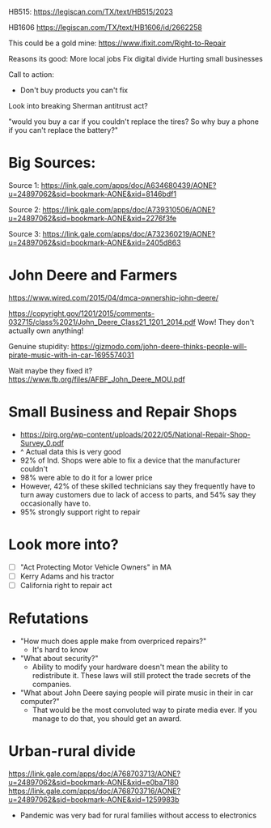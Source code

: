 HB515:
https://legiscan.com/TX/text/HB515/2023

HB1606
https://legiscan.com/TX/text/HB1606/id/2662258

This could be a gold mine:
https://www.ifixit.com/Right-to-Repair

Reasons its good:
More local jobs
Fix digital divide
Hurting small businesses

Call to action:

- Don't buy products you can't fix

Look into breaking Sherman antitrust act?

"would you buy a car if you couldn't replace the tires? So why buy a phone if you can't replace the battery?"

# Big Sources:

Source 1:
https://link.gale.com/apps/doc/A634680439/AONE?u=24897062&sid=bookmark-AONE&xid=8146bdf1

Source 2:
https://link.gale.com/apps/doc/A739310506/AONE?u=24897062&sid=bookmark-AONE&xid=2276f3fe

Source 3:
https://link.gale.com/apps/doc/A732360219/AONE?u=24897062&sid=bookmark-AONE&xid=2405d863

# John Deere and Farmers

https://www.wired.com/2015/04/dmca-ownership-john-deere/

https://copyright.gov/1201/2015/comments-032715/class%2021/John_Deere_Class21_1201_2014.pdf
Wow! They don't actually own anything!

Genuine stupidity:
https://gizmodo.com/john-deere-thinks-people-will-pirate-music-with-in-car-1695574031

Wait maybe they fixed it?
https://www.fb.org/files/AFBF_John_Deere_MOU.pdf

# Small Business and Repair Shops

- https://pirg.org/wp-content/uploads/2022/05/National-Repair-Shop-Survey_0.pdf
- ^ Actual data this is very good
- 92% of Ind. Shops were able to fix a device that the manufacturer couldn't
- 98% were able to do it for a lower price
- However, 42% of these skilled technicians say they frequently have to turn away customers due to lack of access to parts, and 54% say they occasionally have to.
- 95% strongly support right to repair

# Look more into?

- [ ] "Act Protecting Motor Vehicle Owners" in MA
- [ ] Kerry Adams and his tractor
- [ ] California right to repair act

# Refutations

- "How much does apple make from overpriced repairs?"
  - It's hard to know
- "What about security?"
  - Ability to modify your hardware doesn't mean the ability to redistribute it. These laws will still protect the trade secrets of the companies.
- "What about John Deere saying people will pirate music in their in car computer?"
  - That would be the most convoluted way to pirate media ever. If you manage to do that, you should get an award.


# Urban-rural divide
https://link.gale.com/apps/doc/A768703713/AONE?u=24897062&sid=bookmark-AONE&xid=e0ba7180
https://link.gale.com/apps/doc/A768703716/AONE?u=24897062&sid=bookmark-AONE&xid=1259983b


- Pandemic was very bad for rural families without access to electronics
